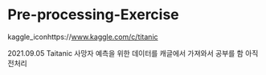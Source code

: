 # Pre-processing-Exercise

kaggle_iconhttps://www.kaggle.com/c/titanic



2021.09.05
Taitanic 사망자 예측을 위한 데이터를 캐글에서 가져와서 공부를 함 아직 전처리 
